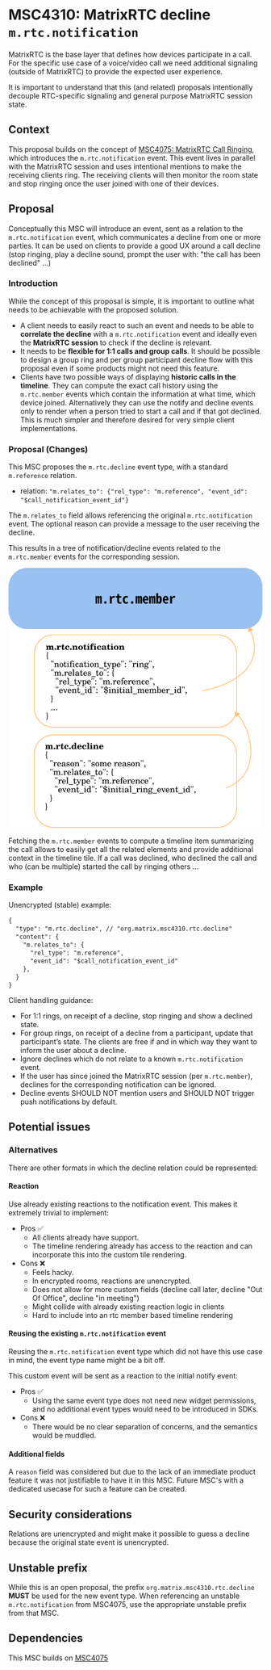 # MSC4310: MatrixRTC decline `m.rtc.notification`

MatrixRTC is the base layer that defines how devices participate in a call. For the specific
use case of a voice/video call we need additional signaling (outside of MatrixRTC) to provide
the expected user experience.

It is important to understand that this (and related) proposals intentionally decouple RTC-specific
signaling and general purpose MatrixRTC session state.

## Context

This proposal builds on the concept of [MSC4075: MatrixRTC Call Ringing](https://github.com/matrix-org/matrix-spec-proposals/pull/4075),
which introduces the `m.rtc.notification` event.
This event lives in parallel with the MatrixRTC session and uses intentional mentions to make the receiving clients ring.
The receiving clients will then monitor the room state and stop ringing once the user joined with one of their devices.

## Proposal

Conceptually this MSC will introduce an event, sent as a relation to the
`m.rtc.notification` event, which communicates a decline from one or more
parties. It can be used on clients to provide a good UX around a call decline
(stop ringing, play a decline sound, prompt the user with: "the call has been
declined" ...)

### Introduction

While the concept of this proposal is simple, it is important to outline what
needs to be achievable with the proposed solution.

- A client needs to easily react to such an event and needs to be able to
  **correlate the decline** with a `m.rtc.notification` event and ideally even
  the **MatrixRTC session** to check if the decline is relevant.
- It needs to be **flexible for 1:1 calls and group calls**. It should be
  possible to design a group ring and per group participant decline flow with
  this proposal even if some products might not need this feature.
- Clients have two possible ways of displaying **historic calls in the
  timeline**. They can compute the exact call history using the `m.rtc.member`
  events which contain the information at what time, which device joined.
  Alternatively they can use the notify and decline events only to render when a
  person tried to start a call and if that got declined. This is much simpler
  and therefore desired for very simple client implementations.

### Proposal (Changes)

This MSC proposes the `m.rtc.decline` event type, with a standard `m.reference`
relation.

- relation: `"m.relates_to": {"rel_type": "m.reference", "event_id": "$call_notification_event_id"}`

The `m.relates_to` field allows referencing the original `m.rtc.notification` event.
The optional reason can provide a message to the user receiving the decline.

This results in a tree of notification/decline events related to the
`m.rtc.member` events for the corresponding session.

![matrixRTC-call-decline-relations](./4310-matrixRTC-call-decline-relations.svg)

Fetching the `m.rtc.member` events to compute a timeline item summarizing the
call allows to easily get all the
related elements and provide additional context in the timeline tile.
If a call was declined, who declined the call and who (can be multiple) started
the call by ringing others ...

### Example

Unencrypted (stable) example:

```json5
{
  "type": "m.rtc.decline", // "org.matrix.msc4310.rtc.decline"
  "content": {
    "m.relates_to": {
      "rel_type": "m.reference",
      "event_id": "$call_notification_event_id"
    },
  }
}
```

Client handling guidance:

- For 1:1 rings, on receipt of a decline, stop ringing and show a declined state.
- For group rings, on receipt of a decline from a participant, update that
  participant’s state. The clients are free if and in which way they want to inform
  the user about a decline.
- Ignore declines which do not relate to a known `m.rtc.notification` event.
- If the user has since joined the MatrixRTC session (per `m.rtc.member`),
  declines for the corresponding notification can be ignored.
- Decline events SHOULD NOT mention users and SHOULD NOT trigger push
  notifications by default.

## Potential issues

### Alternatives

There are other formats in which the decline relation could be represented:

#### Reaction

Use already existing reactions to the notification event. This makes it
extremely trivial to implement:

- Pros ✅
  - All clients already have support.
  - The timeline rendering already has access to the reaction and can incorporate
    this into the custom tile rendering.
- Cons ❌
  - Feels hacky.
  - In encrypted rooms, reactions are unencrypted.
  - Does not allow for more custom fields (decline call later, decline "Out Of Office",
    decline "in meeting")
  - Might collide with already existing reaction logic in clients
  - Hard to include into an rtc member based timeline rendering

#### Reusing the existing `m.rtc.notification` event

Reusing the `m.rtc.notification` event type which did not have this use case in mind,
the event type name might be a bit off.

This custom event will be sent as a reaction to the initial notify event:

- Pros ✅
  - Using the same event type does not need new widget permissions, and no additional
  event types would need to be introduced in SDKs.
- Cons ❌
  - There would be no clear separation of concerns, and the semantics would be muddled.

#### Additional fields

A `reason` field was considered but due to the lack of an immediate product feature
it was not justifiable to have it in this MSC. Future MSC's with a dedicated usecase
for such a feature can be created.

## Security considerations

Relations are unencrypted and might make it possible to guess a decline because the
original state event is unencrypted.

## Unstable prefix

While this is an open proposal, the prefix `org.matrix.msc4310.rtc.decline` **MUST**
be used for the new event type. When referencing an unstable
`m.rtc.notification` from MSC4075, use the appropriate unstable prefix from
that MSC.

## Dependencies

This MSC builds on [MSC4075](https://github.com/matrix-org/matrix-spec-proposals/pull/4075)
